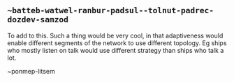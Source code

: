 ## `~batteb-watwel-ranbur-padsul--tolnut-padrec-dozdev-samzod`
To add to this. Such a thing would be very cool, in that adaptiveness would enable different segments of the network to use different topology. Eg ships who mostly listen on talk would use different strategy than ships who talk a lot.

~ponmep-litsem